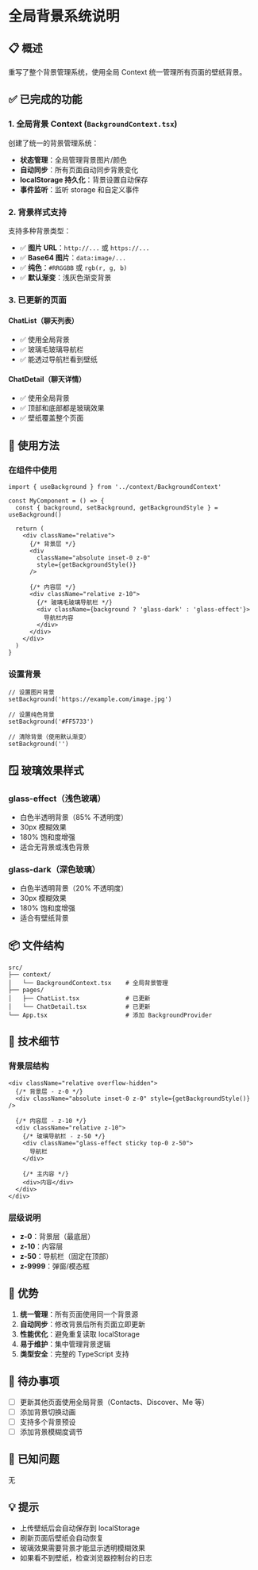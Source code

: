 # 全局背景系统说明

## 📋 概述

重写了整个背景管理系统，使用全局 Context 统一管理所有页面的壁纸背景。

## ✅ 已完成的功能

### 1. 全局背景 Context (`BackgroundContext.tsx`)

创建了统一的背景管理系统：

- **状态管理**：全局管理背景图片/颜色
- **自动同步**：所有页面自动同步背景变化
- **localStorage 持久化**：背景设置自动保存
- **事件监听**：监听 storage 和自定义事件

### 2. 背景样式支持

支持多种背景类型：

- ✅ **图片 URL**：`http://...` 或 `https://...`
- ✅ **Base64 图片**：`data:image/...`
- ✅ **纯色**：`#RRGGBB` 或 `rgb(r, g, b)`
- ✅ **默认渐变**：浅灰色渐变背景

### 3. 已更新的页面

#### ChatList（聊天列表）
- ✅ 使用全局背景
- ✅ 玻璃毛玻璃导航栏
- ✅ 能透过导航栏看到壁纸

#### ChatDetail（聊天详情）
- ✅ 使用全局背景
- ✅ 顶部和底部都是玻璃效果
- ✅ 壁纸覆盖整个页面

## 🎨 使用方法

### 在组件中使用

```tsx
import { useBackground } from '../context/BackgroundContext'

const MyComponent = () => {
  const { background, setBackground, getBackgroundStyle } = useBackground()
  
  return (
    <div className="relative">
      {/* 背景层 */}
      <div 
        className="absolute inset-0 z-0"
        style={getBackgroundStyle()}
      />
      
      {/* 内容层 */}
      <div className="relative z-10">
        {/* 玻璃毛玻璃导航栏 */}
        <div className={background ? 'glass-dark' : 'glass-effect'}>
          导航栏内容
        </div>
      </div>
    </div>
  )
}
```

### 设置背景

```tsx
// 设置图片背景
setBackground('https://example.com/image.jpg')

// 设置纯色背景
setBackground('#FF5733')

// 清除背景（使用默认渐变）
setBackground('')
```

## 🪟 玻璃效果样式

### glass-effect（浅色玻璃）
- 白色半透明背景（85% 不透明度）
- 30px 模糊效果
- 180% 饱和度增强
- 适合无背景或浅色背景

### glass-dark（深色玻璃）
- 白色半透明背景（20% 不透明度）
- 30px 模糊效果
- 180% 饱和度增强
- 适合有壁纸背景

## 📦 文件结构

```
src/
├── context/
│   └── BackgroundContext.tsx    # 全局背景管理
├── pages/
│   ├── ChatList.tsx             # 已更新
│   └── ChatDetail.tsx           # 已更新
└── App.tsx                      # 添加 BackgroundProvider
```

## 🔧 技术细节

### 背景层结构

```tsx
<div className="relative overflow-hidden">
  {/* 背景层 - z-0 */}
  <div className="absolute inset-0 z-0" style={getBackgroundStyle()} />
  
  {/* 内容层 - z-10 */}
  <div className="relative z-10">
    {/* 玻璃导航栏 - z-50 */}
    <div className="glass-effect sticky top-0 z-50">
      导航栏
    </div>
    
    {/* 主内容 */}
    <div>内容</div>
  </div>
</div>
```

### 层级说明

- **z-0**：背景层（最底层）
- **z-10**：内容层
- **z-50**：导航栏（固定在顶部）
- **z-9999**：弹窗/模态框

## 🎯 优势

1. **统一管理**：所有页面使用同一个背景源
2. **自动同步**：修改背景后所有页面立即更新
3. **性能优化**：避免重复读取 localStorage
4. **易于维护**：集中管理背景逻辑
5. **类型安全**：完整的 TypeScript 支持

## 📝 待办事项

- [ ] 更新其他页面使用全局背景（Contacts、Discover、Me 等）
- [ ] 添加背景切换动画
- [ ] 支持多个背景预设
- [ ] 添加背景模糊度调节

## 🐛 已知问题

无

## 💡 提示

- 上传壁纸后会自动保存到 localStorage
- 刷新页面后壁纸会自动恢复
- 玻璃效果需要背景才能显示透明模糊效果
- 如果看不到壁纸，检查浏览器控制台的日志
